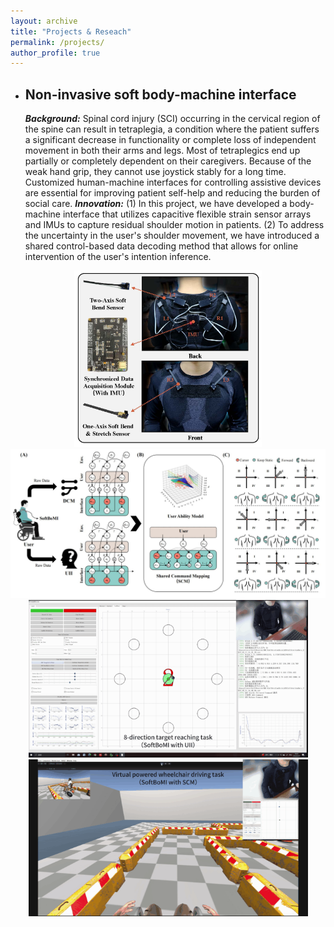 ```yaml
---
layout: archive
title: "Projects & Reseach"
permalink: /projects/
author_profile: true
---
```

- ## Non-invasive soft body-machine interface
  ***Background:*** Spinal cord injury (SCI) occurring in the cervical region of the spine can result in tetraplegia, a condition where the patient suffers a significant decrease in functionality or complete loss of independent movement in both their arms and legs. Most of tetraplegics end up partially or completely dependent on their caregivers. Because of the weak hand grip, they cannot use joystick stably for a long time. Customized human-machine interfaces for controlling assistive devices are essential for improving patient self-help and reducing the burden of social care.
  ***Innovation:*** (1) In this project, we have developed a body-machine interface that utilizes capacitive flexible strain sensor arrays and IMUs to capture residual shoulder motion in patients. (2) To address the uncertainty in the user's shoulder movement, we have introduced a shared control-based data decoding method that allows for online intervention of the user's intention inference.
<div>			 <!--块级封装-->
     <center>
     <img src="/images/TNSRE.jpg"
          alt="Failed load figure"
          width="300"/> 
     <img src="/images/TNSRE_2.jpg"
      alt="Failed load figure"
      width="595"/>
      <br>
      <img src="/images/TNSRE.gif"
      alt="Failed load figure"
      width="447"/>
      <img src="/images/TNSRE_2.gif"
      alt="Failed load figure"
      width="447"/>
     <center>
</div>
